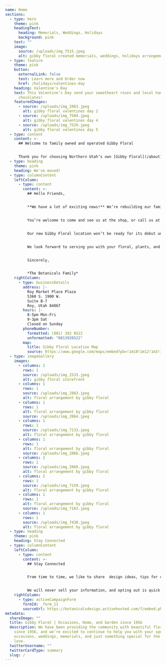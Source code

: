 ```yaml
---
name: Home
sections:
  - type: hero
    theme: pink
    headingText:
      heading: Memorials, Weddings, Holidays
      background: pink
    text: ""
    image:
      source: /uploads/img_7515.jpeg
      alt: gibby floral created memorials, weddings, holidays arrangements
  - type: feature
    theme: pink
    button:
      externalLink: false
      text: Learn more and Order now
      href: /holidays/valentines-day
    heading: Valentine's Day
    text: This Valentine’s Day send your sweetheart roses and local handmade
      chocolates!
    featuredImages:
      - source: /uploads/img_2863.jpeg
        alt: gibby floral valentines day 2
      - source: /uploads/img_7504.jpeg
        alt: gibby floral valentines day 4
      - source: /uploads/img_7529.jpeg
        alt: gibby floral valentines day 5
  - type: content
    content: >-
      ## Welcome to family owned and operated Gibby Floral


      Thank you for choosing Northern Utah’s own [Gibby Floral](/about) for your floral needs. We are a full-service floral shop that offers same-day walk-in service, scheduled pick-up service, and scheduled delivery within Weber county and surrounding areas. We look forward to designing your perfect arrangement for any occasion.
  - type: heading
    theme: pink
    heading: We've moved!
  - type: columnContent
    leftColumn:
      - type: content
        content: >-
          ## Hello Friends,


          **We have a lot of exciting news!** We’re rebuilding our family floral shop and greenhouse in Riverdale, Utah, and while we’re undergoing construction you can find us at our temporary location in  the heart of Roy, Utah. Conveniently located in the same shopping plaza as Harmons. 


          You’re welcome to come and see us at the shop, or call us at the same phone number we’ve always had.


          Our new Gibby Floral location won’t be ready for its debut until 2024, but all good things are worth the wait.


          We look forward to serving you with your floral, plants, and décor needs. **See you soon!**


          Sincerely,


          *The Botanicals Family*
    rightColumn:
      - type: businessDetails
        address: |-
          Roy Market Place Plaza
          5360 S. 1900 W.
          Suite B-7
          Roy, Utah 84067
        hours: |-
          8-5pm Mon-Fri
          9-3pm Sat
          Closed on Sunday
        phoneNumber:
          formatted: (801) 392 8522
          unformatted: "8013928522"
        map:
          title: Gibby Floral Location Map
          source: https://www.google.com/maps/embed?pb=!1m18!1m12!1m3!1d3003.2057218269747!2d-112.01733804822827!3d41.17367997918272!2m3!1f0!2f0!3f0!3m2!1i1024!2i768!4f13.1!3m3!1m2!1s0x87530f88fbe04891%3A0xb217b828d9ae0947!2sGibby%20Floral%20%26%20Greenhouse!5e0!3m2!1sen!2sus!4v1641750384384!5m2!1sen!2sus
  - type: imageGallery
    images:
      - columns: 2
        rows: 1
        source: /uploads/img_2533.jpeg
        alt: gibby floral storefront
      - columns: 1
        rows: 1
        source: /uploads/img_2863.jpeg
        alt: floral arrangement by gibby floral
      - columns: 1
        rows: 1
        alt: floral arrangement by gibby floral
        source: /uploads/img_2864.jpeg
      - columns: 1
        rows: 1
        source: /uploads/img_7133.jpeg
        alt: floral arrangement by gibby floral
      - columns: 1
        rows: 1
        alt: floral arrangement by gibby floral
        source: /uploads/img_2866.jpeg
      - columns: 2
        rows: 1
        source: /uploads/img_2869.jpeg
        alt: floral arrangement by gibby floral
      - columns: 2
        rows: 1
        source: /uploads/img_7159.jpeg
        alt: floral arrangement by gibby floral
      - columns: 1
        rows: 1
        alt: floral arrangement by gibby floral
        source: /uploads/img_7163.jpeg
      - columns: 1
        rows: 1
        source: /uploads/img_7430.jpeg
        alt: floral arrangement by gibby floral
  - type: heading
    theme: pink
    heading: Stay Connected
  - type: columnContent
    leftColumn:
      - type: content
        content: >-
          ## Stay Connected


          From time to time, we like to share  design ideas, tips for caring for your live plants, flowers, and pottery, as well as learning events, how-to’s, and the latest news from the Botanicals Family of Businesses with our customers.


          We will never sell your information, and opting out is quick and easy.
    rightColumn:
      - type: activeCampaignForm
        formId: _form_11
        sourceUrl: https://botanicalsdesign.activehosted.com/f/embed.php?id=11
metadata:
  shareImage: ""
  title: Gibby Floral | Occasions, Home, and Garden since 1956
  description: We have been providing the community with beautiful floral designs
    since 1956, and we’re excited to continue to help you with your special
    occasions, weddings, memorials, and just something special for the one you
    love.
  twitterUsername: ""
  twitterCardType: summary
  slug: /
---
```

